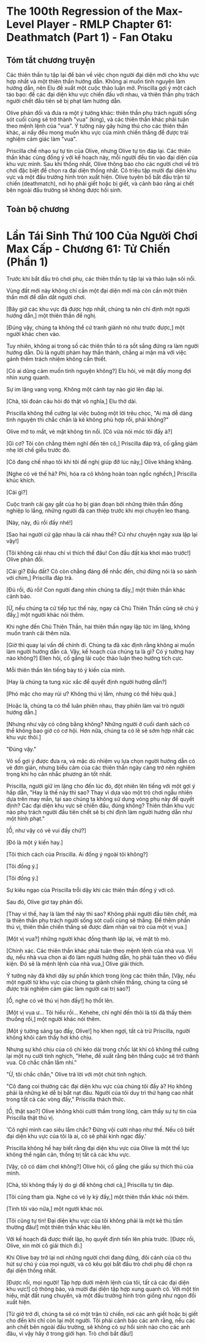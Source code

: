 # The 100th Regression of the Max-Level Player - RMLP Chapter 61: Deathmatch (Part 1) - Fan Otaku

## Tóm tắt chương truyện

Các thiên thần tụ tập lại để bàn về việc chọn người đại diện mới cho khu vực hợp nhất và một thiên thần hướng dẫn. Không ai muốn tình nguyện làm hướng dẫn, nên Elu đề xuất một cuộc thảo luận mở. Priscilla gợi ý một cách táo bạo: để các đại diện khu vực chiến đấu với nhau, và thiên thần phụ trách người chết đầu tiên sẽ bị phạt làm hướng dẫn.

Olive phản đối và đưa ra một ý tưởng khác: thiên thần phụ trách người sống sót cuối cùng sẽ trở thành "vua" (king), và các thiên thần khác phải tuân theo mệnh lệnh của "vua". Ý tưởng này gây hứng thú cho các thiên thần khác, ai nấy đều mong muốn khu vực của mình chiến thắng để được trải nghiệm cảm giác làm "vua".

Priscilla chế nhạo sự tự tin của Olive, nhưng Olive tự tin đáp lại. Các thiên thần khác cũng đồng ý với kế hoạch này, mỗi người đều tin vào đại diện của khu vực mình. Sau khi thống nhất, Olive thông báo cho các người chơi về trò chơi đặc biệt để chọn ra đại diện thống nhất. Cô triệu tập mười đại diện khu vực và một đấu trường hình tròn xuất hiện. Olive tuyên bố bắt đầu trận tử chiến (deathmatch), nơi họ phải giết hoặc bị giết, và cảnh báo rằng ai chết bên ngoài đấu trường sẽ không được hồi sinh.

## Toàn bộ chương

# Lần Tái Sinh Thứ 100 Của Người Chơi Max Cấp - Chương 61: Tử Chiến (Phần 1)

Trước khi bắt đầu trò chơi phụ, các thiên thần tụ tập lại và thảo luận sôi nổi.

Vùng đất mới này không chỉ cần một đại diện mới mà còn cần một thiên thần mới để dẫn dắt người chơi.

[Bây giờ các khu vực đã được hợp nhất, chúng ta nên chỉ định một người hướng dẫn,] một thiên thần đề nghị.

[Đúng vậy, chúng ta không thể cứ tranh giành nó như trước được,] một người khác chen vào.

Tuy nhiên, không ai trong số các thiên thần tỏ ra sốt sắng đứng ra làm người hướng dẫn. Dù là người phàm hay thần thánh, chẳng ai mặn mà với việc gánh thêm trách nhiệm không cần thiết.

[Có ai dũng cảm muốn tình nguyện không?] Elu hỏi, vẻ mặt đầy mong đợi nhìn xung quanh.

Sự im lặng vang vọng. Không một cánh tay nào giơ lên đáp lại.

[Chà, tôi đoán câu hỏi đó thật vô nghĩa,] Elu thở dài.

Priscilla không thể cưỡng lại việc buông một lời trêu chọc, "Ai mà dễ dàng tình nguyện thì chắc chắn là kẻ không phù hợp rồi, phải không?"

Olive mở to mắt, vẻ mặt không tin nổi. [Cô vừa nói móc tôi đấy à?]

[Gì cơ? Tôi còn chẳng thèm nghĩ đến tên cô,] Priscilla đáp trả, cố gắng giảm nhẹ lời chế giễu trước đó.

[Cô đang chế nhạo tôi khi tôi đề nghị giúp đỡ lúc nãy,] Olive khăng khăng.

[Nghe có vẻ thế hả? Phì, hóa ra cô không hoàn toàn ngốc nghếch,] Priscilla khúc khích.

[Cái gì?]

Cuộc tranh cãi gay gắt của họ bị gián đoạn bởi những thiên thần đồng nghiệp lo lắng, những người đã can thiệp trước khi mọi chuyện leo thang.

[Này, này, đủ rồi đấy nhé!]

[Sao hai người cứ gặp nhau là cãi nhau thế? Cứ như chuyện ngày xưa lặp lại vậy!]

[Tôi không cãi nhau chỉ vì thích thế đâu! Con đầu đất kia khơi mào trước!] Olive phản đối.

[Cái gì? Đầu đất? Cô còn chẳng đáng để nhắc đến, chứ đừng nói là so sánh với chim,] Priscilla đáp trả.

[Đủ rồi, đủ rồi! Con người đang nhìn chúng ta đấy,] một thiên thần khác cảnh báo.

[Ừ, nếu chúng ta cứ tiếp tục thế này, ngay cả Chủ Thiên Thần cũng sẽ chú ý đấy,] một người khác nói thêm.

Khi nghe đến Chủ Thiên Thần, hai thiên thần ngay lập tức im lặng, không muốn tranh cãi thêm nữa.

[Giờ thì quay lại vấn đề chính đi. Chúng ta đã xác định rằng không ai muốn làm người hướng dẫn cả. Vậy, kế hoạch của chúng ta là gì? Có ý tưởng hay nào không?] Ellen hỏi, cố gắng lái cuộc thảo luận theo hướng tích cực.

Mỗi thiên thần lên tiếng bày tỏ ý kiến của mình.

[Hay là chúng ta tung xúc xắc để quyết định người hướng dẫn?]

[Phó mặc cho may rủi ư? Không thú vị lắm, nhưng có thể hiệu quả.]

[Hoặc là, chúng ta có thể luân phiên nhau, thay phiên làm vai trò người hướng dẫn.]

[Nhưng như vậy có công bằng không? Những người ở cuối danh sách có thể không bao giờ có cơ hội. Hơn nữa, chúng ta có lẽ sẽ sớm hợp nhất các khu vực thôi.]

"Đúng vậy."

Vô số gợi ý được đưa ra, và mặc dù nhiệm vụ lựa chọn người hướng dẫn có vẻ đơn giản, nhưng biểu cảm của các thiên thần ngày càng trở nên nghiêm trọng khi họ cân nhắc phương án tốt nhất.

Priscilla, người giữ im lặng cho đến lúc đó, đột nhiên lên tiếng với một gợi ý hấp dẫn, "Hay là thế này thì sao? Thay vì dựa vào một trò chơi ngẫu nhiên dựa trên may mắn, tại sao chúng ta không sử dụng vòng phụ này để quyết định? Các đại diện khu vực sẽ chiến đấu, đúng không? Thiên thần khu vực nào phụ trách người đầu tiên chết sẽ bị chỉ định làm người hướng dẫn như một hình phạt."

[Ồ, như vậy có vẻ vui đấy chứ?]

[Đó là một ý kiến hay.]

[Tôi thích cách của Priscilla. Ai đồng ý ngoài tôi không?]

[Tôi đồng ý.]

[Tôi đồng ý.]

Sự kiêu ngạo của Priscilla trỗi dậy khi các thiên thần đồng ý với cô.

Sau đó, Olive giơ tay phản đối.

[Thay vì thế, hay là làm thế này thì sao? Không phải người đầu tiên chết, mà là thiên thần phụ trách người sống sót cuối cùng sẽ thắng. Để thêm phần thú vị, thiên thần chiến thắng sẽ được đảm nhận vai trò của một vị vua.]

[Một vị vua?] những người khác đồng thanh lặp lại, vẻ mặt tò mò.

[Chính xác. Các thiên thần khác phải tuân theo mệnh lệnh của nhà vua. Ví dụ, nếu nhà vua chọn ai đó làm người hướng dẫn, họ phải tuân theo vô điều kiện. Đó sẽ là mệnh lệnh của nhà vua,] Olive giải thích.

Ý tưởng này đã khơi dậy sự phấn khích trong lòng các thiên thần, [Vậy, nếu một người từ khu vực của chúng ta giành chiến thắng, chúng ta cũng sẽ được trải nghiệm cảm giác làm người cai trị sao?]

[Ồ, nghe có vẻ thú vị hơn đấy!] họ thốt lên.

[Một vị vua ư... Tôi hiểu rồi... Kehehe, chỉ nghĩ đến thôi là tôi đã thấy thèm thuồng rồi,] một người khác nói thêm.

[Một ý tưởng sáng tạo đấy, Olive!] họ khen ngợi, tất cả trừ Priscilla, người không khỏi cảm thấy hơi khó chịu.

Nhưng sự khó chịu của cô chỉ kéo dài trong chốc lát khi cô không thể cưỡng lại một nụ cười tinh nghịch, "Hehe, đề xuất rằng bên thắng cuộc sẽ trở thành vua. Cô chắc chắn lắm nhỉ."

"Ừ, tôi chắc chắn," Olive trả lời với một chút tinh nghịch.

"Cô đang coi thường các đại diện khu vực của chúng tôi đấy à? Họ không phải là những kẻ dễ bị bắt nạt đâu. Người của tôi duy trì thứ hạng cao nhất trong tất cả các vòng đấy," Priscilla thách thức.

[Ồ, thật sao?] Olive không khỏi cười thầm trong lòng, cảm thấy sự tự tin của Priscilla thật thú vị.

'Cô nghĩ mình cao siêu lắm chắc? Đừng vội cười nhạo như thế. Nếu cô biết đại diện khu vực của tôi là ai, cô sẽ phải kinh ngạc đấy.'

Priscilla không hề hay biết rằng đại diện khu vực của Olive là một thế lực không thể ngăn cản, thống trị tất cả các khu vực.

[Vậy, cô có dám chơi không?] Olive hỏi, cố gắng che giấu sự thích thú của mình.

[Chà, tôi không thấy lý do gì để không chơi cả,] Priscilla tự tin đáp.

[Tôi cũng tham gia. Nghe có vẻ ly kỳ đấy,] một thiên thần khác nói thêm.

[Tính tôi vào nữa,] một người khác nói.

[Tôi cũng tự tin! Đại diện khu vực của tôi không phải là một kẻ thù tầm thường đâu!] một thiên thần khác kêu lên.

Với kế hoạch đã được thiết lập, họ quyết định tiến lên phía trước. [Được rồi, Olive, xin mời cô giải thích đi.]

Khi Olive bay trở lại nơi những người chơi đang đứng, đôi cánh của cô thu hút sự chú ý của mọi người, và cô kêu gọi bắt đầu trò chơi phụ để chọn ra đại diện thống nhất.

[Được rồi, mọi người! Tập hợp dưới mệnh lệnh của tôi, tất cả các đại diện khu vực!] cô thông báo, và mười đại diện tập hợp xung quanh cô. Với một tín hiệu, mặt đất rung chuyển, và một đấu trường hình tròn giống như ngọn đồi xuất hiện.

[Từ giờ trở đi, chúng ta sẽ có một trận tử chiến, nơi các anh giết hoặc bị giết cho đến khi chỉ còn lại một người. Tôi phải cảnh báo các anh rằng, nếu các anh chết bên ngoài đấu trường, sẽ không có sự hồi sinh nào cho các anh đâu, vì vậy hãy ở trong giới hạn. Trò chơi bắt đầu!]